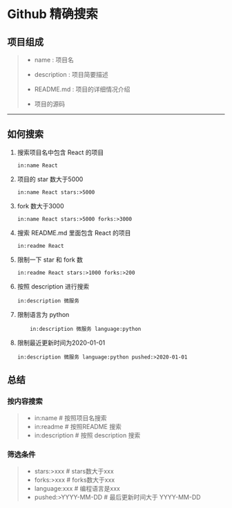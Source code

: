 # Github 精确搜索

## 项目组成

> + name : 项目名
>
> + description : 项目简要描述
>
> + README.md : 项目的详细情况介绍
>
> + 项目的源码

----

## 如何搜索

1. 搜索项目名中包含 React 的项目

   ```
   in:name React
   ```

2. 项目的 star 数大于5000

   ```
   in:name React stars:>5000
   ```

3. fork 数大于3000

   ```
   in:name React stars:>5000 forks:>3000
   ```

4. 搜索 README.md 里面包含 React 的项目

   ```
   in:readme React
   ```

5. 限制一下 star 和 fork 数

   ```
   in:readme React stars:>1000 forks:>200
   ```

6. 按照 description 进行搜索

   ```
   in:description 微服务
   ```

7. 限制语言为 python

   ```
       in:description 微服务 language:python
   ```

8. 限制最近更新时间为2020-01-01

   ```
   in:description 微服务 language:python pushed:>2020-01-01
   ```

## 总结

### 按内容搜索

> + in:name # 按照项目名搜索
> + in:readme # 按照README 搜索
> + in:description # 按照 description 搜索

### 筛选条件

>+ stars:>xxx # stars数大于xxx
>+ forks:>xxx # forks数大于xxx
>+ language:xxx # 编程语言是xxx
>+ pushed:>YYYY-MM-DD # 最后更新时间大于 YYYY-MM-DD

